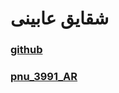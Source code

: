 # شقایق عابینی

### [github](https://github.com/shaghayegh-abedini/)

### [pnu_3991_AR](https://github.com/shaghayegh-abedini/PNU_3991_AR/)
